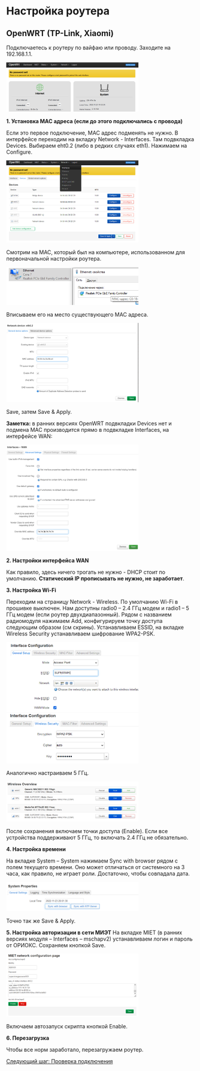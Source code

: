 # Настройка роутера

## OpenWRT (TP-Link, Xiaomi)

Подключаетесь к роутеру по вайфаю или проводу. Заходите на 192.168.1.1.

<img src="img/image9.png" style="max-width:70%">

__1. Установка MAC адреса (если до этого подключались с провода)__

Если это первое подключение, MAC адрес подменять не нужно.
В интерфейсе переходим на вкладку Network - Interfaces.
Там подвкладка Devices. Выбираем eht0.2 (либо в редких случаях eth1). Нажимаем на Configure.

<img src="img/image10.png" style="max-width:70%">

Смотрим на MAC, который был на компьютере, использованном для первоначальной настройки роутера.

<img src="img/image11.png" style="max-width:70%">

Вписываем его на место существующего MAC адреса.

<img src="img/img8.png" style="max-width:70%">

Save, затем Save & Apply.

__Заметка:__ в ранних версиях OpenWRT подвкладки Devices нет и подмена MAC производится прямо в подвкладке Interfaces, на интерфейсе WAN:

<img src="img/img9.png" style="max-width:70%">


__2. Настройки интерфейса WAN__

Как правило, здесь ничего трогать не нужно - DHCP стоит по умолчанию. __Статический IP прописывать не нужно, не заработает__.

__3. Настройка Wi-Fi__

Переходим на страницу Network - Wireless. По умолчанию Wi-Fi в прошивке выключен. Нам доступны radio0 – 2.4 ГГц модем и radio1 – 5 ГГц модем (если роутер двухдиапазонный).
Рядом с названием радиомодуля нажимаем Add, конфигурируем точку доступа следующим образом (см скрины). Устанавливаем ESSID, на вкладке Wireless Security устанавливаем шифрование WPA2-PSK.

<img src="img/image12.png" style="max-width:70%">
<img src="img/image13.png" style="max-width:70%">


Аналогично настраиваем 5 ГГц.

<img src="img/image14.png" style="max-width:70%">


После сохранения включаем точки доступа (Enable). Если все устройства поддерживают 5 ГГц, то включать 2.4 ГГц не обязательно.

__4. Настройка времени__

На вкладке System – System нажимаем Sync with browser рядом с полем текущего времени. Оно может отличаться от системного на 3 часа, как правило, не играет роли. Достаточно, чтобы совпадала дата.


<img src="img/image15.png" style="max-width:70%">

Точно так же Save & Apply.

__5. Настройка авторизации в сети МИЭТ__
На вкладке MIET (в ранних версиях модуля – Interfaces – mschapv2) устанавливаем логин и пароль от ОРИОКС.
Сохраняем кнопкой Save.


<img src="img/image16.png" style="max-width:70%">

Включаем автозапуск скрипта кнопкой Enable.

__6. Перезагрузка__

Чтобы все норм заработало, перезагружаем роутер.

[Следующий шаг: Проверка подключения](./3-check.md)